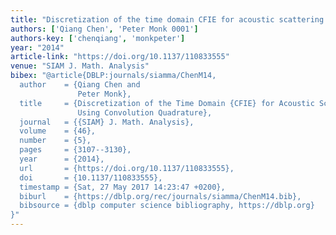 ```yaml
---
title: "Discretization of the time domain CFIE for acoustic scattering problems using convolution quadrature"
authors: ['Qiang Chen', 'Peter Monk 0001']
authors-key: ['chenqiang', 'monkpeter']
year: "2014"
article-link: "https://doi.org/10.1137/110833555"
venue: "SIAM J. Math. Analysis"
bibex: "@article{DBLP:journals/siamma/ChenM14,
  author    = {Qiang Chen and
               Peter Monk},
  title     = {Discretization of the Time Domain {CFIE} for Acoustic Scattering Problems
               Using Convolution Quadrature},
  journal   = {{SIAM} J. Math. Analysis},
  volume    = {46},
  number    = {5},
  pages     = {3107--3130},
  year      = {2014},
  url       = {https://doi.org/10.1137/110833555},
  doi       = {10.1137/110833555},
  timestamp = {Sat, 27 May 2017 14:23:47 +0200},
  biburl    = {https://dblp.org/rec/journals/siamma/ChenM14.bib},
  bibsource = {dblp computer science bibliography, https://dblp.org}
}"
---
```

